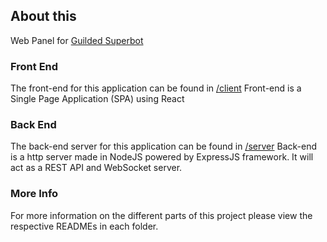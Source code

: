 ## About this
Web Panel for [Guilded Superbot](https://github.com/Osamu01/superbot)

### Front End
The front-end for this application can be found in [/client](/client)
Front-end is a Single Page Application (SPA) using React

### Back End
The back-end server for this application can be found in [/server](/server)
Back-end is a http server made in NodeJS powered by ExpressJS framework. It will act as a REST API and WebSocket server.

### More Info
For more information on the different parts of this project please view the respective READMEs in each folder.